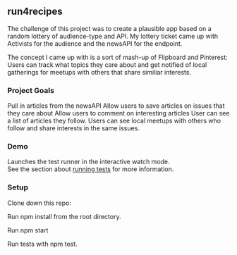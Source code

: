 
## run4recipes

The challenge of this project was to create a plausible app based on a random lottery of audience-type and API. My lottery ticket came up with Activists for the audience and the newsAPI for the endpoint.

The concept I came up with is a sort of mash-up of Flipboard and Pinterest: Users can track what topics they care about and get notified of local gatherings for meetups with others that share similiar interests.

### Project Goals

Pull in articles from the newsAPI
Allow users to save articles on issues that they care about
Allow users to comment on interesting articles
User can see a list of articles they follow.
Users can see local meetups with others who follow and share interests in the same issues.

### Demo

Launches the test runner in the interactive watch mode.<br>
See the section about [running tests](https://facebook.github.io/create-react-app/docs/running-tests) for more information.

### Setup

Clone down this repo:

Run npm install from the root directory.

Run npm start

Run tests with npm test.
